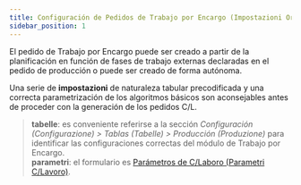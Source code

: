 ```yaml
---
title: Configuración de Pedidos de Trabajo por Encargo (Impostazioni Ordini di Conto Lavoro)
sidebar_position: 1
---
```


El pedido de Trabajo por Encargo puede ser creado a partir de la planificación en función de fases de trabajo externas declaradas en el pedido de producción o puede ser creado de forma autónoma.

Una serie de **impostazioni** de naturaleza tabular precodificada y una correcta parametrización de los algoritmos básicos son aconsejables antes de proceder con la generación de los pedidos C/L.

> **tabelle**: es conveniente referirse a la sección *Configuración (Configurazione) > Tablas (Tabelle) > Producción (Produzione)* para identificar las configuraciones correctas del módulo de Trabajo por Encargo.  
> **parametri**: el formulario es [Parámetros de C/Laboro (Parametri C/Lavoro)](/docs/configurations/parameters/production/subcontractor-parameters).